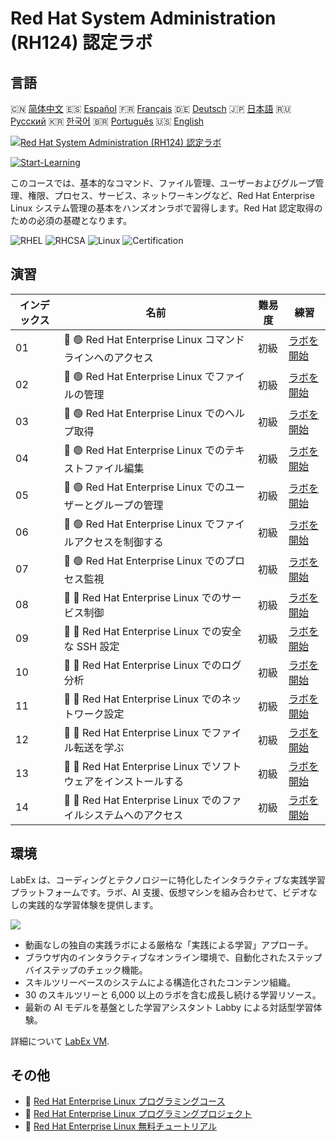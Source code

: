 # Red Hat System Administration (RH124) 認定ラボ

## 言語

🇨🇳 [简体中文](README_zh.md) 🇪🇸 [Español](README_es.md) 🇫🇷 [Français](README_fr.md) 🇩🇪 [Deutsch](README_de.md) 🇯🇵 [日本語](README_ja.md) 🇷🇺 [Русский](README_ru.md) 🇰🇷 [한국어](README_ko.md) 🇧🇷 [Português](README_pt.md) 🇺🇸 [English](README.md) 

[![Red Hat System Administration (RH124) 認定ラボ](https://cover-creator.labex.io/red-hat-system-administration-rh124-labs.png?lang=ja)](https://labex.io/ja/courses/red-hat-system-administration-rh124-labs)

[![Start-Learning](https://img.shields.io/badge/Start-Learning-whitesmoke?style=for-the-badge)](https://labex.io/ja/courses/red-hat-system-administration-rh124-labs)

このコースでは、基本的なコマンド、ファイル管理、ユーザーおよびグループ管理、権限、プロセス、サービス、ネットワーキングなど、Red Hat Enterprise Linux システム管理の基本をハンズオンラボで習得します。Red Hat 認定取得のための必須の基礎となります。

![RHEL](https://img.shields.io/badge/RHEL-whitesmoke?style=for-the-badge&logo=rhel)
![RHCSA](https://img.shields.io/badge/RHCSA-whitesmoke?style=for-the-badge&logo=rhcsa)
![Linux](https://img.shields.io/badge/Linux-whitesmoke?style=for-the-badge&logo=linux)
![Certification](https://img.shields.io/badge/Certification-whitesmoke?style=for-the-badge&logo=certification)


## 演習

|   インデックス | 名前                                                            | 難易度   | 練習                                                                                                                                   |
|----------------|-----------------------------------------------------------------|----------|----------------------------------------------------------------------------------------------------------------------------------------|
|             01 | 📖 🟢 Red Hat Enterprise Linux コマンドラインへのアクセス       | 初級     | <a target='_blank' href='https://labex.io/ja/tutorials/rhel-access-command-line-in-red-hat-enterprise-linux-588454'>ラボを開始</a>     |
|             02 | 📖 🟢 Red Hat Enterprise Linux でファイルの管理                 | 初級     | <a target='_blank' href='https://labex.io/ja/tutorials/rhel-manage-files-in-red-hat-enterprise-linux-588463'>ラボを開始</a>            |
|             03 | 📖 🟢 Red Hat Enterprise Linux でのヘルプ取得                   | 初級     | <a target='_blank' href='https://labex.io/ja/tutorials/rhel-get-help-in-red-hat-enterprise-linux-588461'>ラボを開始</a>                |
|             04 | 📖 🟢 Red Hat Enterprise Linux でのテキストファイル編集         | 初級     | <a target='_blank' href='https://labex.io/ja/tutorials/rhel-edit-text-files-in-red-hat-enterprise-linux-588460'>ラボを開始</a>         |
|             05 | 📖 🟢 Red Hat Enterprise Linux でのユーザーとグループの管理     | 初級     | <a target='_blank' href='https://labex.io/ja/tutorials/rhel-manage-users-and-groups-in-red-hat-enterprise-linux-588464'>ラボを開始</a> |
|             06 | 📖 🟢 Red Hat Enterprise Linux でファイルアクセスを制御する     | 初級     | <a target='_blank' href='https://labex.io/ja/tutorials/rhel-control-file-access-in-red-hat-enterprise-linux-588458'>ラボを開始</a>     |
|             07 | 📖 🟢 Red Hat Enterprise Linux でのプロセス監視                 | 初級     | <a target='_blank' href='https://labex.io/ja/tutorials/rhel-monitor-processes-in-red-hat-enterprise-linux-588465'>ラボを開始</a>       |
|             08 | 📖 🔵 Red Hat Enterprise Linux でのサービス制御                 | 初級     | <a target='_blank' href='https://labex.io/ja/tutorials/rhel-control-services-in-red-hat-enterprise-linux-588459'>ラボを開始</a>        |
|             09 | 📖 🔵 Red Hat Enterprise Linux での安全な SSH 設定              | 初級     | <a target='_blank' href='https://labex.io/ja/tutorials/rhel-secure-ssh-in-red-hat-enterprise-linux-588466'>ラボを開始</a>              |
|             10 | 📖 🔵 Red Hat Enterprise Linux でのログ分析                     | 初級     | <a target='_blank' href='https://labex.io/ja/tutorials/rhel-analyze-logs-in-red-hat-enterprise-linux-588456'>ラボを開始</a>            |
|             11 | 📖 🔵 Red Hat Enterprise Linux でのネットワーク設定             | 初級     | <a target='_blank' href='https://labex.io/ja/tutorials/rhel-configure-networking-in-red-hat-enterprise-linux-588457'>ラボを開始</a>    |
|             12 | 📖 🔵 Red Hat Enterprise Linux でファイル転送を学ぶ             | 初級     | <a target='_blank' href='https://labex.io/ja/tutorials/rhel-transfer-files-in-red-hat-enterprise-linux-588467'>ラボを開始</a>          |
|             13 | 📖 🔵 Red Hat Enterprise Linux でソフトウェアをインストールする | 初級     | <a target='_blank' href='https://labex.io/ja/tutorials/rhel-install-software-in-red-hat-enterprise-linux-588462'>ラボを開始</a>        |
|             14 | 📖 🔵 Red Hat Enterprise Linux でのファイルシステムへのアクセス | 初級     | <a target='_blank' href='https://labex.io/ja/tutorials/rhel-access-file-systems-in-red-hat-enterprise-linux-588455'>ラボを開始</a>     |

## 環境

LabEx は、コーディングとテクノロジーに特化したインタラクティブな実践学習プラットフォームです。ラボ、AI 支援、仮想マシンを組み合わせて、ビデオなしの実践的な学習体験を提供します。

![](https://tutorial-screenshot.getvm.io/images/vm-1725247253.png)

- 動画なしの独自の実践ラボによる厳格な「実践による学習」アプローチ。
- ブラウザ内のインタラクティブなオンライン環境で、自動化されたステップバイステップのチェック機能。
- スキルツリーベースのシステムによる構造化されたコンテンツ組織。
- 30 のスキルツリーと 6,000 以上のラボを含む成長し続ける学習リソース。
- 最新の AI モデルを基盤とした学習アシスタント Labby による対話型学習体験。

詳細について [LabEx VM](https://support.labex.io/using-labex/virtual-machine).

## その他

- 🔗 [Red Hat Enterprise Linux プログラミングコース](https://github.com/labex-labs/awesome-programming-courses)
- 🔗 [Red Hat Enterprise Linux プログラミングプロジェクト](https://github.com/labex-labs/awesome-programming-projects)
- 🔗 [Red Hat Enterprise Linux 無料チュートリアル](https://github.com/labex-labs/rhel-free-tutorials)

